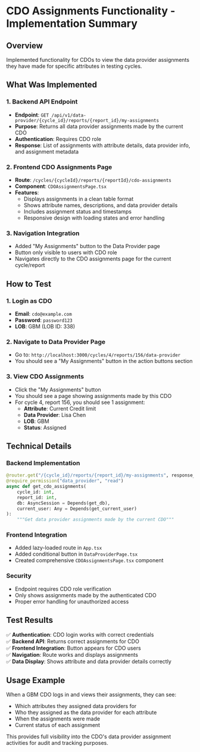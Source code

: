 # CDO Assignments Functionality - Implementation Summary

## Overview
Implemented functionality for CDOs to view the data provider assignments they have made for specific attributes in testing cycles.

## What Was Implemented

### 1. Backend API Endpoint
- **Endpoint**: `GET /api/v1/data-provider/{cycle_id}/reports/{report_id}/my-assignments`
- **Purpose**: Returns all data provider assignments made by the current CDO
- **Authentication**: Requires CDO role
- **Response**: List of assignments with attribute details, data provider info, and assignment metadata

### 2. Frontend CDO Assignments Page
- **Route**: `/cycles/{cycleId}/reports/{reportId}/cdo-assignments`
- **Component**: `CDOAssignmentsPage.tsx`
- **Features**:
  - Displays assignments in a clean table format
  - Shows attribute names, descriptions, and data provider details
  - Includes assignment status and timestamps
  - Responsive design with loading states and error handling

### 3. Navigation Integration
- Added "My Assignments" button to the Data Provider page
- Button only visible to users with CDO role
- Navigates directly to the CDO assignments page for the current cycle/report

## How to Test

### 1. Login as CDO
- **Email**: `cdo@example.com`
- **Password**: `password123`
- **LOB**: GBM (LOB ID: 338)

### 2. Navigate to Data Provider Page
- Go to: `http://localhost:3000/cycles/4/reports/156/data-provider`
- You should see a "My Assignments" button in the action buttons section

### 3. View CDO Assignments
- Click the "My Assignments" button
- You should see a page showing assignments made by this CDO
- For cycle 4, report 156, you should see 1 assignment:
  - **Attribute**: Current Credit limit
  - **Data Provider**: Lisa Chen
  - **LOB**: GBM
  - **Status**: Assigned

## Technical Details

### Backend Implementation
```python
@router.get("/{cycle_id}/reports/{report_id}/my-assignments", response_model=List[Dict[str, Any]])
@require_permission("data_provider", "read")
async def get_cdo_assignments(
    cycle_id: int,
    report_id: int,
    db: AsyncSession = Depends(get_db),
    current_user: Any = Depends(get_current_user)
):
    """Get data provider assignments made by the current CDO"""
```

### Frontend Integration
- Added lazy-loaded route in `App.tsx`
- Added conditional button in `DataProviderPage.tsx`
- Created comprehensive `CDOAssignmentsPage.tsx` component

### Security
- Endpoint requires CDO role verification
- Only shows assignments made by the authenticated CDO
- Proper error handling for unauthorized access

## Test Results
✅ **Authentication**: CDO login works with correct credentials  
✅ **Backend API**: Returns correct assignments for CDO  
✅ **Frontend Integration**: Button appears for CDO users  
✅ **Navigation**: Route works and displays assignments  
✅ **Data Display**: Shows attribute and data provider details correctly  

## Usage Example
When a GBM CDO logs in and views their assignments, they can see:
- Which attributes they assigned data providers for
- Who they assigned as the data provider for each attribute
- When the assignments were made
- Current status of each assignment

This provides full visibility into the CDO's data provider assignment activities for audit and tracking purposes. 